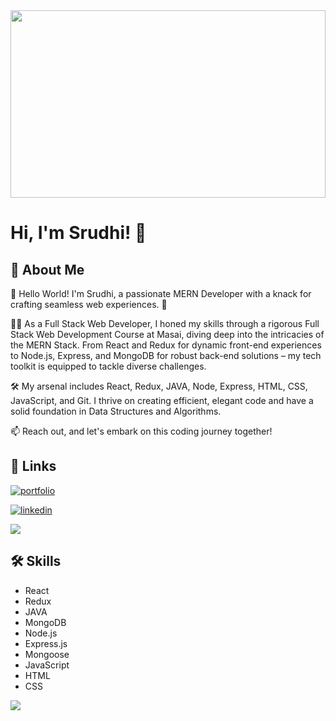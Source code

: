 <img src="https://user-images.githubusercontent.com/66934377/223913733-deb1d974-787d-43c4-b60d-eff538aa161e.gif" width="100%" height="300px" />

# Hi, I'm Srudhi! 👋

## 🚀 About Me

👋 Hello World! I'm Srudhi, a passionate MERN Developer with a knack for crafting seamless web experiences. 🚀

👨‍💻 As a Full Stack Web Developer, I honed my skills through a rigorous Full Stack Web Development Course at Masai, diving deep into the intricacies of the MERN Stack. From React and Redux for dynamic front-end experiences to Node.js, Express, and MongoDB for robust back-end solutions – my tech toolkit is equipped to tackle diverse challenges.

🛠️ My arsenal includes React, Redux, JAVA, Node, Express, HTML, CSS, JavaScript, and Git. I thrive on creating efficient, elegant code and have a solid foundation in Data Structures and Algorithms.


📫 Reach out, and let's embark on this coding journey together!
## 🔗 Links

[![portfolio](https://img.shields.io/badge/my_portfolio-000?style=for-the-badge&logo=ko-fi&logoColor=white)](https://srudhi6383.github.io/)

[![linkedin](https://img.shields.io/badge/linkedin-0A66C2?style=for-the-badge&logo=linkedin&logoColor=white)](https://www.linkedin.com/in/srudhi-pg/)
<div align="start">
  
<a href="mailto:thereforeme06@gmail.com">
    <img src="https://img.shields.io/badge/Gmail-333333?style=for-the-badge&logo=gmail&logoColor=red" />
</a>
</div>

## 🛠 Skills
- React
- Redux
- JAVA
- MongoDB
- Node.js
- Express.js
- Mongoose
- JavaScript
- HTML
- CSS

<img src="https://github-profile-summary-cards.vercel.app/api/cards/profile-details?username=srudhi6383&theme=github_dark" />
